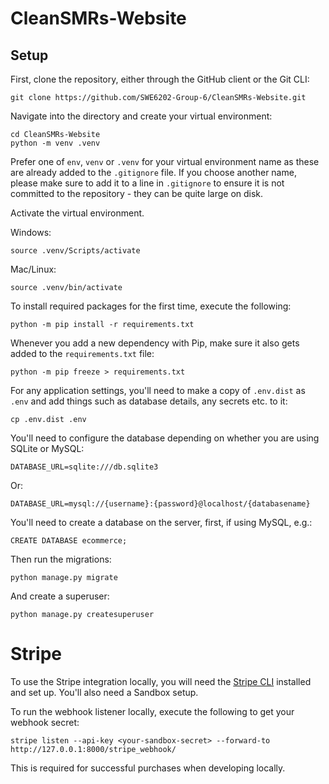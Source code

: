 # CleanSMRs-Website

## Setup

First, clone the repository, either through the GitHub client or the Git CLI:

```
git clone https://github.com/SWE6202-Group-6/CleanSMRs-Website.git
```

Navigate into the directory and create your virtual environment:

```
cd CleanSMRs-Website
python -m venv .venv
```

Prefer one of `env`, `venv` or `.venv` for your virtual environment name as these are already added to the `.gitignore` 
file. If you choose another name, please make sure to add it to a line in `.gitignore` to ensure it is not committed to 
the repository - they can be quite large on disk.

Activate the virtual environment.

Windows:

```
source .venv/Scripts/activate
```

Mac/Linux:

```
source .venv/bin/activate
```

To install required packages for the first time, execute the following:

```
python -m pip install -r requirements.txt
```

Whenever you add a new dependency with Pip, make sure it also gets added to the `requirements.txt` file:

```
python -m pip freeze > requirements.txt
```

For any application settings, you'll need to make a copy of `.env.dist` as `.env` and add things such as database 
details, any secrets etc. to it:

```
cp .env.dist .env
```

You'll need to configure the database depending on whether you are using SQLite or MySQL:

```
DATABASE_URL=sqlite:///db.sqlite3
```

Or:

```
DATABASE_URL=mysql://{username}:{password}@localhost/{databasename}
```

You'll need to create a database on the server, first, if using MySQL, e.g.:

```
CREATE DATABASE ecommerce;
```

Then run the migrations:

```
python manage.py migrate
```

And create a superuser:

```
python manage.py createsuperuser
```
# Stripe

To use the Stripe integration locally, you will need the [Stripe CLI](https://docs.stripe.com/stripe-cli) installed and
set up. You'll also need a Sandbox setup.

To run the webhook listener locally, execute the following to get your webhook secret:

```
stripe listen --api-key <your-sandbox-secret> --forward-to http://127.0.0.1:8000/stripe_webhook/
```

This is required for successful purchases when developing locally.
